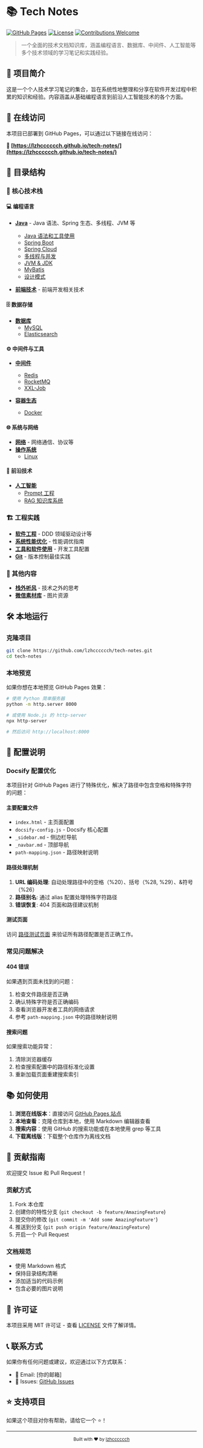 # 📚 Tech Notes

[![GitHub Pages](https://img.shields.io/badge/GitHub%20Pages-Live-brightgreen)](https://lzhcccccch.github.io/tech-notes/)
[![License](https://img.shields.io/badge/License-MIT-blue.svg)](LICENSE)
[![Contributions Welcome](https://img.shields.io/badge/Contributions-Welcome-orange.svg)](CONTRIBUTING.md)

> 一个全面的技术文档知识库，涵盖编程语言、数据库、中间件、人工智能等多个技术领域的学习笔记和实践经验。

## 🌟 项目简介

这是一个个人技术学习笔记的集合，旨在系统性地整理和分享在软件开发过程中积累的知识和经验。内容涵盖从基础编程语言到前沿人工智能技术的各个方面。

## 🚀 在线访问

本项目已部署到 GitHub Pages，可以通过以下链接在线访问：

**🔗 [https://lzhcccccch.github.io/tech-notes/](https://lzhcccccch.github.io/tech-notes/)**

## 📖 目录结构

### 🎯 核心技术栈

#### 💻 编程语言
- **[Java](./01_Java/)** - Java 语法、Spring 生态、多线程、JVM 等
  - [Java 语法和工具使用](./01_Java/01_Java%20语法和工具使用/)
  - [Spring Boot](./01_Java/02-1_Springboot/)
  - [Spring Cloud](./01_Java/02-2_SpringCloud/)
  - [多线程与并发](./01_Java/03_多线程(异步并发)/)
  - [JVM & JDK](./01_Java/04_JVM&JDK/)
  - [MyBatis](./01_Java/05_Mybatis/)
  - [设计模式](./01_Java/2001_设计模式/)

- **[前端技术](./01-1_编程语言/01_前端/)** - 前端开发相关技术

#### 🗄️ 数据存储
- **[数据库](./02_数据库/)** 
  - [MySQL](./02_数据库/01_MySQL/)
  - [Elasticsearch](./02_数据库/02_Elastic%20Search/)

#### ⚙️ 中间件与工具
- **[中间件](./03_中间件/)**
  - [Redis](./03_中间件/Redis/)
  - [RocketMQ](./03_中间件/RocketMq/)
  - [XXL-Job](./03_中间件/XXLJob/)

- **[容器生态](./04_容器生态/)**
  - [Docker](./04_容器生态/01_Docker/)

#### 🌐 系统与网络
- **[网络](./05_网络/)** - 网络通信、协议等
- **[操作系统](./06_操作系统/)** 
  - [Linux](./06_操作系统/01_Linux/)

#### 🤖 前沿技术
- **[人工智能](./07_人工智能/)**
  - [Prompt 工程](./07_人工智能/01_Prompt/)
  - [RAG 知识库系统](./07_人工智能/02_DeepSeek%20RAG%20增强检索知识库系统/)

### 🏗️ 工程实践
- **[软件工程](./2001_软件工程/)** - DDD 领域驱动设计等
- **[系统性能优化](./2002_系统性能优化/)** - 性能调优指南
- **[工具和软件使用](./3001_工具和软件的安装与使用/)** - 开发工具配置
- **[Git](./3002_Git/)** - 版本控制最佳实践

### 📝 其他内容
- **[栈外听风](./00_栈外听风/)** - 技术之外的思考
- **[微信素材库](./微信素材库/)** - 图片资源

## 🛠️ 本地运行

### 克隆项目
```bash
git clone https://github.com/lzhcccccch/tech-notes.git
cd tech-notes
```

### 本地预览
如果你想在本地预览 GitHub Pages 效果：

```bash
# 使用 Python 简单服务器
python -m http.server 8000

# 或使用 Node.js 的 http-server
npx http-server

# 然后访问 http://localhost:8000
```

## 🔧 配置说明

### Docsify 配置优化

本项目针对 GitHub Pages 进行了特殊优化，解决了路径中包含空格和特殊字符的问题：

#### 主要配置文件
- `index.html` - 主页面配置
- `docsify-config.js` - Docsify 核心配置
- `_sidebar.md` - 侧边栏导航
- `_navbar.md` - 顶部导航
- `path-mapping.json` - 路径映射说明

#### 路径处理机制
1. **URL 编码处理**: 自动处理路径中的空格（%20）、括号（%28, %29）、&符号（%26）
2. **路径别名**: 通过 alias 配置处理特殊字符路径
3. **错误恢复**: 404 页面和路径建议机制

#### 测试页面
访问 [路径测试页面](path-test.md) 来验证所有路径配置是否正确工作。

### 常见问题解决

#### 404 错误
如果遇到页面未找到的问题：
1. 检查文件路径是否正确
2. 确认特殊字符是否正确编码
3. 查看浏览器开发者工具的网络请求
4. 参考 `path-mapping.json` 中的路径映射说明

#### 搜索问题
如果搜索功能异常：
1. 清除浏览器缓存
2. 检查搜索配置中的路径标准化设置
3. 重新加载页面重建搜索索引

## 📚 如何使用

1. **浏览在线版本**：直接访问 [GitHub Pages 站点](https://lzhcccccch.github.io/tech-notes/)
2. **本地查看**：克隆仓库到本地，使用 Markdown 编辑器查看
3. **搜索内容**：使用 GitHub 的搜索功能或在本地使用 grep 等工具
4. **下载离线版**：下载整个仓库作为离线文档

## 🤝 贡献指南

欢迎提交 Issue 和 Pull Request！

### 贡献方式
1. Fork 本仓库
2. 创建你的特性分支 (`git checkout -b feature/AmazingFeature`)
3. 提交你的修改 (`git commit -m 'Add some AmazingFeature'`)
4. 推送到分支 (`git push origin feature/AmazingFeature`)
5. 开启一个 Pull Request

### 文档规范
- 使用 Markdown 格式
- 保持目录结构清晰
- 添加适当的代码示例
- 包含必要的图片说明

## 📄 许可证

本项目采用 MIT 许可证 - 查看 [LICENSE](LICENSE) 文件了解详情。

## 📞 联系方式

如果你有任何问题或建议，欢迎通过以下方式联系：

- 📧 Email: [你的邮箱]
- 🐛 Issues: [GitHub Issues](https://github.com/lzhcccccch/tech-notes/issues)

## ⭐ 支持项目

如果这个项目对你有帮助，请给它一个 ⭐️！

---

<div align="center">
  <sub>Built with ❤️ by <a href="https://github.com/lzhcccccch">lzhcccccch</a></sub>
</div>
